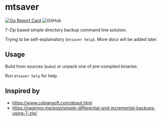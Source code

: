 # mtsaver

[![Go Report Card](https://goreportcard.com/badge/github.com/mitoteam/mtsaver)](https://goreportcard.com/report/github.com/mitoteam/mtsaver)
![GitHub](https://img.shields.io/github/license/mitoteam/mtsaver)

7-Zip based simple directory backup command line solution.

Trying to be self-explainatory (`mtsaver help`). More docs will be added later.

## Usage

Build from sources (`make`) or unpack one of pre-compiled binaries.

Run `mtsaver help` for help.

## Inspired by
- https://www.cobiansoft.com/about.html
- https://nagimov.me/post/simple-differential-and-incremental-backups-using-7-zip/
